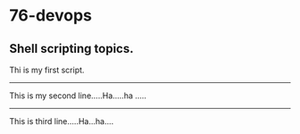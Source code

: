 # 76-devops
Shell scripting topics.
-----------------------------

Thi is my first script.

----------------------

This is my second line.....Ha.....ha .....

---------------------

This is third line.....Ha...ha....
